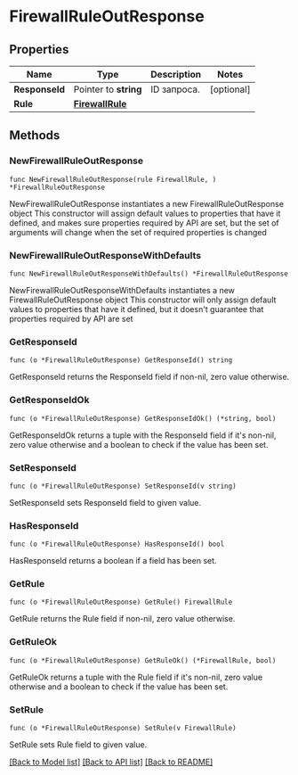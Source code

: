# FirewallRuleOutResponse

## Properties

Name | Type | Description | Notes
------------ | ------------- | ------------- | -------------
**ResponseId** | Pointer to **string** | ID запроса. | [optional] 
**Rule** | [**FirewallRule**](FirewallRule.md) |  | 

## Methods

### NewFirewallRuleOutResponse

`func NewFirewallRuleOutResponse(rule FirewallRule, ) *FirewallRuleOutResponse`

NewFirewallRuleOutResponse instantiates a new FirewallRuleOutResponse object
This constructor will assign default values to properties that have it defined,
and makes sure properties required by API are set, but the set of arguments
will change when the set of required properties is changed

### NewFirewallRuleOutResponseWithDefaults

`func NewFirewallRuleOutResponseWithDefaults() *FirewallRuleOutResponse`

NewFirewallRuleOutResponseWithDefaults instantiates a new FirewallRuleOutResponse object
This constructor will only assign default values to properties that have it defined,
but it doesn't guarantee that properties required by API are set

### GetResponseId

`func (o *FirewallRuleOutResponse) GetResponseId() string`

GetResponseId returns the ResponseId field if non-nil, zero value otherwise.

### GetResponseIdOk

`func (o *FirewallRuleOutResponse) GetResponseIdOk() (*string, bool)`

GetResponseIdOk returns a tuple with the ResponseId field if it's non-nil, zero value otherwise
and a boolean to check if the value has been set.

### SetResponseId

`func (o *FirewallRuleOutResponse) SetResponseId(v string)`

SetResponseId sets ResponseId field to given value.

### HasResponseId

`func (o *FirewallRuleOutResponse) HasResponseId() bool`

HasResponseId returns a boolean if a field has been set.

### GetRule

`func (o *FirewallRuleOutResponse) GetRule() FirewallRule`

GetRule returns the Rule field if non-nil, zero value otherwise.

### GetRuleOk

`func (o *FirewallRuleOutResponse) GetRuleOk() (*FirewallRule, bool)`

GetRuleOk returns a tuple with the Rule field if it's non-nil, zero value otherwise
and a boolean to check if the value has been set.

### SetRule

`func (o *FirewallRuleOutResponse) SetRule(v FirewallRule)`

SetRule sets Rule field to given value.



[[Back to Model list]](../README.md#documentation-for-models) [[Back to API list]](../README.md#documentation-for-api-endpoints) [[Back to README]](../README.md)


